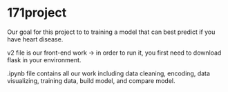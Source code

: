 # 171project

Our goal for this project to to training a model that can best predict if you have heart disease.

v2 file is our front-end work -> in order to run it, you first need to download flask in your environment.

.ipynb file contains all our work including data cleaning, encoding, data visualizing, training data, build model, and compare model.
